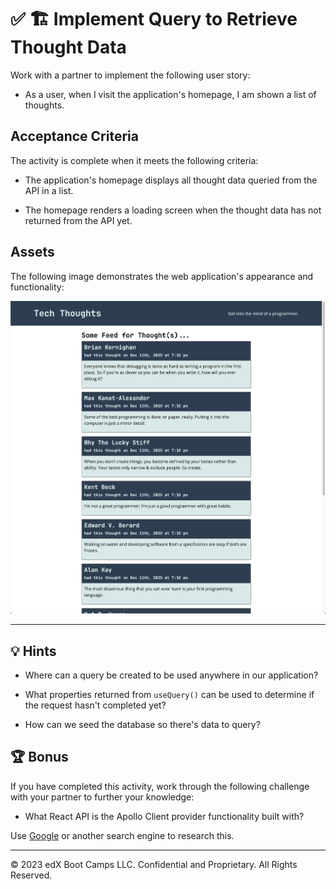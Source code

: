 # ✅ 🏗️ Implement Query to Retrieve Thought Data

Work with a partner to implement the following user story:

* As a user, when I visit the application's homepage, I am shown a list of thoughts.

## Acceptance Criteria

The activity is complete when it meets the following criteria:

* The application's homepage displays all thought data queried from the API in a list.

* The homepage renders a loading screen when the thought data has not returned from the API yet.

## Assets

The following image demonstrates the web application's appearance and functionality:

![The Tech Thoughts homepage displays a list of thoughts, who wrote them, and when they were created.](./Images/01-screenshot.png)

---

## 💡 Hints

* Where can a query be created to be used anywhere in our application?

* What properties returned from `useQuery()` can be used to determine if the request hasn't completed yet?

* How can we seed the database so there's data to query?

## 🏆 Bonus

If you have completed this activity, work through the following challenge with your partner to further your knowledge:

* What React API is the Apollo Client provider functionality built with?

Use [Google](https://www.google.com) or another search engine to research this.

---

© 2023 edX Boot Camps LLC. Confidential and Proprietary. All Rights Reserved.
